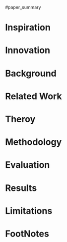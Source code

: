 #paper_summary 

# Inspiration



# Innovation



# Background



# Related Work



# Theroy



# Methodology



# Evaluation



# Results



# Limitations


# FootNotes
